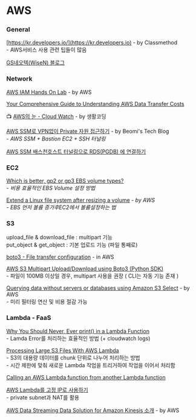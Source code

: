 # AWS

### General

[https://kr.developers.io/](https://kr.developers.io) - by Classmethod\
&#x20; \- AWS서비스 사용 관련 팁들이 많음

[GS네오텍(WiseN) 블로그](https://blog.wisen.co.kr/?cat=3)

### Network

[AWS IAM Hands On Lab](https://whchoi98.gitbook.io/aws-iam/) - by AWS

[Your Comprehensive Guide to Understanding AWS Data Transfer Costs](https://medium.com/@mulupuru/your-comprehensive-guide-to-understanding-aws-data-transfer-costs-f5c8241d65ed)

📺 [AWS의 눈 - Cloud Watch](https://www.youtube.com/watch?v=jGryI-hBA38) - by 생활코딩

&#x20;[AWS SSM로 VPN없이 Private 자원 접근하기](https://beomi.github.io/2020/02/13/AWS-SSM-with-Bastion/) - by Beomi's Tech Blog\
&#x20; \-  _AWS SSM + Bastion EC2 + SSH 터널링_

[AWS SSM 배스천호스트 터널링으로 RDS(PGDB) 에 연결하기](http://blog.haandol.com/2020/05/01/bastion-host-tunnel-rds.html)

### EC2

[Which is better, gp2 or gp3 EBS volume types?](https://ahmedahamid.com/which-is-better/?fbclid=IwAR3TSSM436Dn1RmQfTCVRSyeXgt\_Sfjw6TgmPsN7KEwVKTeZNcuuMhnnIFc#:\~:text=The%20graph%20shows%20that%20gp3,allows%20a%20much%20higher%20throughput)\
&#x20; _- 비용 효율적인 EBS Volume 설정 방법_

[Extend a Linux file system after resizing a volume](https://docs.aws.amazon.com/AWSEC2/latest/UserGuide/recognize-expanded-volume-linux.html?icmpid=docs\_ec2\_console) _- by AWS_\
&#x20; _- EBS 먼저 볼륨 증가후EC2에서 볼륨설정하는 법_

### S3

upload\_file & download\_file : multipart 기능\
put\_object & get\_object : 기본 업로드 기능 (파일 통째로)

[boto3 - File transfer configuration](https://boto3.amazonaws.com/v1/documentation/api/latest/guide/s3.html#uploads) - in AWS

[AWS S3 Multipart Upload/Download using Boto3 (Python SDK)](https://medium.com/analytics-vidhya/aws-s3-multipart-upload-download-using-boto3-python-sdk-2dedb0945f11)\
&#x20; \-  파일이 100MB 이상일 경우, multipart 사용을 권장 ( CLI는 자동 기능 존재 )&#x20;

[Querying data without servers or databases using Amazon S3 Select](https://aws.amazon.com/ko/blogs/storage/querying-data-without-servers-or-databases-using-amazon-s3-select/) - by AWS\
&#x20; \- 미리 필터링 연산 및 비용 절감 가능&#x20;

### Lambda - FaaS

[Why You Should Never, Ever print() in a Lambda Function](https://towardsdatascience.com/why-you-should-never-ever-print-in-a-lambda-function-f997d684a705#--responses)\
&#x20; \-  Lamda Error를 처리하는 효율적인 방법 (+ cloudwatch logs)&#x20;

[Processing Large S3 Files With AWS Lambda](https://medium.com/swlh/processing-large-s3-files-with-aws-lambda-2c5840ae5c91)\
&#x20; \-  S3의 대용량 데이터를 chunk 단위로 나누어 처리하는 방법\
&#x20; \-  시간 제한에 맞춰 새로운 Lambda 작업을 트리거하여 작업을 이어서 처리함

[Calling an AWS Lambda function from another Lambda function](https://www.sqlshack.com/calling-an-aws-lambda-function-from-another-lambda-function/)

[AWS Lambda를 고정 IP로 사용하기](https://jetalog.net/89?category=808868)\
&#x20; \- private subnet과 NAT를 활용

[AWS Data Streaming Data Solution for Amazon Kinesis 소개](https://aws.amazon.com/ko/about-aws/whats-new/2020/09/introducing-aws-data-streaming-data-solution-for-amazon-kinesis/?sc\_channel=em\&sc\_campaign=GLOBAL\_CT\_NL\_global-snapshot-newsletter\_20200910\_\&sc\_medium=em\_294590\&sc\_content=PA\_nl\_la\&sc\_geo=mult\&sc\_country=global\&sc\_outcome=pa\&trk=em\_294590\&mkt\_tok=eyJpIjoiTkdZeU1XRmlOREZqWmpRNSIsInQiOiJLbTBYRnVWc3FVV2EzdlpWVTBjczVjc0xWRDN2Z3AyRzZ5c2dQdjZIYVJ2NmZ5VnpVRjNxUnF0WjJPUXFmMzhVZVd3Y2Q2SHlvczFxSmpZXC9aNTdCdThLdnVBbHdONXhjQXBaWFQ1TTgxUWpVTmoycGNoOHlaTHhHNmR3NXhudmxLV2N5MDhUV2x2eWQyU3I0K2EzamdRPT0ifQ%3D%3D) - by AWS

